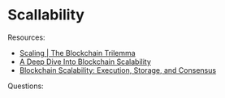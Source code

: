 # Scallability


Resources:

* [Scaling | The Blockchain Trilemma](https://www.youtube.com/watch?v=w-NdQECb6sU)
* [A Deep Dive Into Blockchain Scalability](https://crypto.com/university/blockchain-scalability)
* [Blockchain Scalability: Execution, Storage, and Consensus](https://blog.chain.link/blockchain-scalability-approaches/)

Questions:
